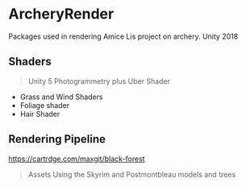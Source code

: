 # ArcheryRender
Packages used in rendering Amice Lis project on archery. Unity 2018 
## Shaders
 >Unity 5 Photogrammetry plus Uber Shader
 
* Grass and Wind Shaders
* Foliage shader
* Hair Shader
 
 ## Rendering Pipeline
 https://cartrdge.com/maxgit/black-forest
 
> Assets 
Using the Skyrim and Postmontbleau models and trees 
